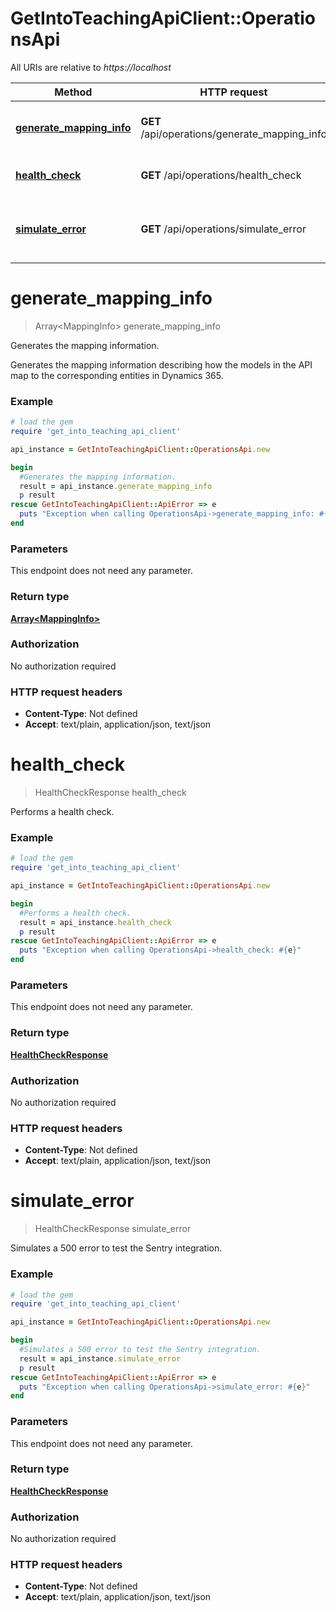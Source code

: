 # GetIntoTeachingApiClient::OperationsApi

All URIs are relative to *https://localhost*

Method | HTTP request | Description
------------- | ------------- | -------------
[**generate_mapping_info**](OperationsApi.md#generate_mapping_info) | **GET** /api/operations/generate_mapping_info | Generates the mapping information.
[**health_check**](OperationsApi.md#health_check) | **GET** /api/operations/health_check | Performs a health check.
[**simulate_error**](OperationsApi.md#simulate_error) | **GET** /api/operations/simulate_error | Simulates a 500 error to test the Sentry integration.


# **generate_mapping_info**
> Array&lt;MappingInfo&gt; generate_mapping_info

Generates the mapping information.

Generates the mapping information describing how the models in the API map to the corresponding entities in Dynamics 365.

### Example
```ruby
# load the gem
require 'get_into_teaching_api_client'

api_instance = GetIntoTeachingApiClient::OperationsApi.new

begin
  #Generates the mapping information.
  result = api_instance.generate_mapping_info
  p result
rescue GetIntoTeachingApiClient::ApiError => e
  puts "Exception when calling OperationsApi->generate_mapping_info: #{e}"
end
```

### Parameters
This endpoint does not need any parameter.

### Return type

[**Array&lt;MappingInfo&gt;**](MappingInfo.md)

### Authorization

No authorization required

### HTTP request headers

 - **Content-Type**: Not defined
 - **Accept**: text/plain, application/json, text/json



# **health_check**
> HealthCheckResponse health_check

Performs a health check.

### Example
```ruby
# load the gem
require 'get_into_teaching_api_client'

api_instance = GetIntoTeachingApiClient::OperationsApi.new

begin
  #Performs a health check.
  result = api_instance.health_check
  p result
rescue GetIntoTeachingApiClient::ApiError => e
  puts "Exception when calling OperationsApi->health_check: #{e}"
end
```

### Parameters
This endpoint does not need any parameter.

### Return type

[**HealthCheckResponse**](HealthCheckResponse.md)

### Authorization

No authorization required

### HTTP request headers

 - **Content-Type**: Not defined
 - **Accept**: text/plain, application/json, text/json



# **simulate_error**
> HealthCheckResponse simulate_error

Simulates a 500 error to test the Sentry integration.

### Example
```ruby
# load the gem
require 'get_into_teaching_api_client'

api_instance = GetIntoTeachingApiClient::OperationsApi.new

begin
  #Simulates a 500 error to test the Sentry integration.
  result = api_instance.simulate_error
  p result
rescue GetIntoTeachingApiClient::ApiError => e
  puts "Exception when calling OperationsApi->simulate_error: #{e}"
end
```

### Parameters
This endpoint does not need any parameter.

### Return type

[**HealthCheckResponse**](HealthCheckResponse.md)

### Authorization

No authorization required

### HTTP request headers

 - **Content-Type**: Not defined
 - **Accept**: text/plain, application/json, text/json



